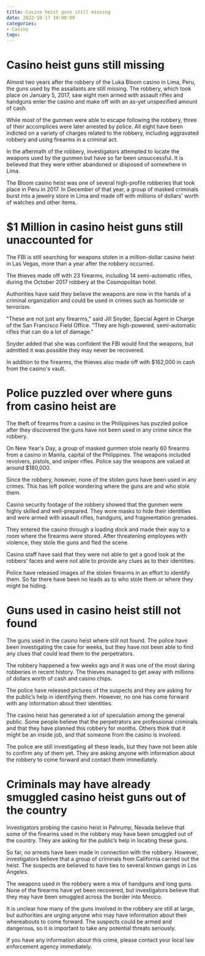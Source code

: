 ```yaml
---
title: Casino heist guns still missing
date: 2022-10-17 19:00:09
categories:
- Casino
tags:
---
```



#  Casino heist guns still missing

Almost two years after the robbery of the Luka Bloom casino in Lima, Peru, the guns used by the assailants are still missing. The robbery, which took place on January 5, 2017, saw eight men armed with assault rifles and handguns enter the casino and make off with an as-yet unspecified amount of cash.

While most of the gunmen were able to escape following the robbery, three of their accomplices were later arrested by police. All eight have been indicted on a variety of charges related to the robbery, including aggravated robbery and using firearms in a criminal act.

In the aftermath of the robbery, investigators attempted to locate the weapons used by the gunmen but have so far been unsuccessful. It is believed that they were either abandoned or disposed of somewhere in Lima.

The Bloom casino heist was one of several high-profile robberies that took place in Peru in 2017. In December of that year, a group of masked criminals burst into a jewelry store in Lima and made off with millions of dollars' worth of watches and other items.

#  $1 Million in casino heist guns still unaccounted for

The FBI is still searching for weapons stolen in a million-dollar casino heist in Las Vegas, more than a year after the robbery occurred.

The thieves made off with 23 firearms, including 14 semi-automatic rifles, during the October 2017 robbery at the Cosmopolitan hotel.

Authorities have said they believe the weapons are now in the hands of a criminal organization and could be used in crimes such as homicide or terrorism.

"These are not just any firearms," said Jill Snyder, Special Agent in Charge of the San Francisco Field Office. "They are high-powered, semi-automatic rifles that can do a lot of damage."

Snyder added that she was confident the FBI would find the weapons, but admitted it was possible they may never be recovered.

In addition to the firearms, the thieves also made off with $162,000 in cash from the casino's vault.

#  Police puzzled over where guns from casino heist are

The theft of firearms from a casino in the Philippines has puzzled police after they discovered the guns have not been used in any crime since the robbery.

On New Year's Day, a group of masked gunmen stole nearly 60 firearms from a casino in Manila, capital of the Philippines. The weapons included revolvers, pistols, and sniper rifles. Police say the weapons are valued at around $180,000.

Since the robbery, however, none of the stolen guns have been used in any crimes. This has left police wondering where the guns are and who stole them.

Casino security footage of the robbery showed that the gunmen were highly skilled and well-prepared. They wore masks to hide their identities and were armed with assault rifles, handguns, and fragmentation grenades.

They entered the casino through a loading dock and made their way to a room where the firearms were stored. After threatening employees with violence, they stole the guns and fled the scene.

Casino staff have said that they were not able to get a good look at the robbers' faces and were not able to provide any clues as to their identities.

Police have released images of the stolen firearms in an effort to identify them. So far there have been no leads as to who stole them or where they might be hiding.

#  Guns used in casino heist still not found

The guns used in the casino heist where still not found. The police have been investigating the case for weeks, but they have not been able to find any clues that could lead them to the perpetrators.

The robbery happened a few weeks ago and it was one of the most daring robberies in recent history. The thieves managed to get away with millions of dollars worth of cash and casino chips.

The police have released pictures of the suspects and they are asking for the public’s help in identifying them. However, no one has come forward with any information about their identities.

The casino heist has generated a lot of speculation among the general public. Some people believe that the perpetrators are professional criminals and that they have planned this robbery for months. Others think that it might be an inside job, and that someone from the casino is involved.

The police are still investigating all these leads, but they have not been able to confirm any of them yet. They are asking anyone with information about the robbery to come forward and contact them immediately.

#  Criminals may have already smuggled casino heist guns out of the country

Investigators probing the casino heist in Pahrump, Nevada believe that some of the firearms used in the robbery may have been smuggled out of the country. They are asking for the public’s help in locating these guns.

So far, no arrests have been made in connection with the robbery. However, investigators believe that a group of criminals from California carried out the heist. The suspects are believed to have ties to several known gangs in Los Angeles.

The weapons used in the robbery were a mix of handguns and long guns. None of the firearms have yet been recovered, but investigators believe that they may have been smuggled across the border into Mexico.

It is unclear how many of the guns involved in the robbery are still at large, but authorities are urging anyone who may have information about their whereabouts to come forward. The suspects could be armed and dangerous, so it is important to take any potential threats seriously.

If you have any information about this crime, please contact your local law enforcement agency immediately.